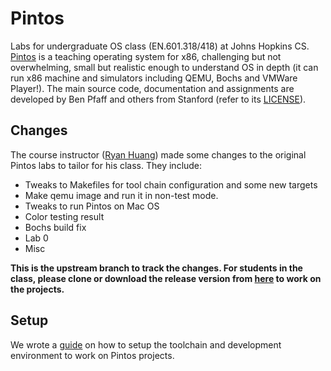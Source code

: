 # Pintos
Labs for undergraduate OS class (EN.601.318/418) at Johns Hopkins CS. [Pintos](http://pintos-os.org) 
is a teaching operating system for x86, challenging but not overwhelming, small
but realistic enough to understand OS in depth (it can run x86 machine and simulators 
including QEMU, Bochs and VMWare Player!). The main source code, documentation and assignments 
are developed by Ben Pfaff and others from Stanford (refer to its [LICENSE](./LICENSE)).

## Changes
The course instructor ([Ryan Huang](huang@cs.jhu.edu)) made some changes to the original
Pintos labs to tailor for his class. They include:
* Tweaks to Makefiles for tool chain configuration and some new targets
* Make qemu image and run it in non-test mode.
* Tweaks to run Pintos on Mac OS
* Color testing result
* Bochs build fix
* Lab 0
* Misc

**This is the upstream branch to track the changes. For students in the class, please clone
or download the release version from [here](https://github.com/jhu-cs318/pintos.git)
to work on the projects.**

## Setup
We wrote a [guide](https://cs.jhu.edu/~huang/cs318/fall17/project/setup.html) on 
how to setup the toolchain and development environment to work on Pintos projects.
